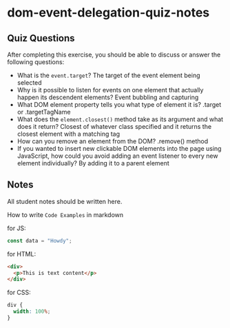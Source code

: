 # dom-event-delegation-quiz-notes

## Quiz Questions

After completing this exercise, you should be able to discuss or answer the following questions:

- What is the `event.target`?
  The target of the event element being selected
- Why is it possible to listen for events on one element that actually happen its descendent elements?
  Event bubbling and capturing
- What DOM element property tells you what type of element it is?
  .target or .targetTagName
- What does the `element.closest()` method take as its argument and what does it return?
  Closest of whatever class specified and it returns the closest element with a matching tag
- How can you remove an element from the DOM?
.remove() method
- If you wanted to insert new clickable DOM elements into the page using JavaScript, how could you avoid adding an event listener to every new element individually?
  By adding it to a parent element


## Notes

All student notes should be written here.


How to write `Code Examples` in markdown

for JS:

```javascript
const data = "Howdy";
```

for HTML:

```html
<div>
  <p>This is text content</p>
</div>
```

for CSS:

```css
div {
  width: 100%;
}
```
